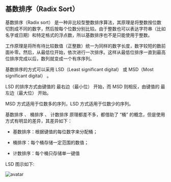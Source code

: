 ## 基数排序（Radix Sort）
基数排序（Radix sort） 是一种非比较型整数排序算法，其原理是将整数按位数切割成不同的数字，然后按每个位数分别比较。由于整数也可以表达字符串（比如名字或日期）和特定格式的浮点数，所以基数排序也不是只能使用于整数。

工作原理是将所有待比较数值（正整数）统一为同样的数字长度，数字较短的数前面补零。然后，从最低位开始，依次进行一次排序。这样从最低位排序一直到最高位排序完成以后，数列就变成一个有序序列。

基数排序的方式可以采用 LSD（Least significant digital） 或 MSD（Most significant digital） 。

LSD 的排序方式由键值的 最右边（最小位） 开始，而 MSD 则相反，由键值的 最左边（最大位） 开始。

MSD 方式适用于位数多的序列，LSD 方式适用于位数少的序列。

基数排序 、 桶排序 、 计数排序 原理都差不多，都借助了 “桶” 的概念，但是使用方式有明显的差异，其差异如下：

- 基数排序：根据键值的每位数字来分配桶；

- 桶排序：每个桶存储一定范围的数值；

- 计数排序：每个桶只存储单一键值

LSD 图示如下:

![avatar](https://img2018.cnblogs.com/blog/1154439/201908/1154439-20190813163826372-1452470275.gif)
